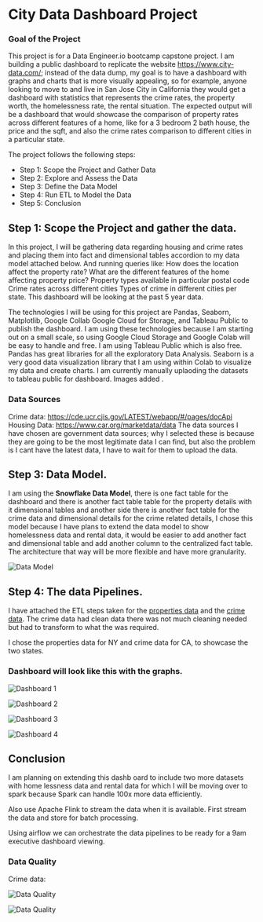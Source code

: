 # City Data Dashboard Project

### Goal of the Project

This project is for a Data Engineer.io bootcamp capstone project. I am building a public dashboard to replicate the website 
https://www.city-data.com/; instead of the data dump, my goal is to have a dashboard with graphs and charts that is 
more visually appealing, so for example, anyone looking to move to and live in San Jose City in California they would get a dashboard with statistics that represents the crime rates, the property worth, the homelessness rate, the rental situation. The expected output will be a dashboard that would showcase the comparison of property rates across different features of a home, like for a 3 bedroom 2 bath house, the price and the sqft, and also the crime rates comparison to different cities in a particular state.

The project follows the following steps:

- Step 1: Scope the Project and Gather Data 
- Step 2: Explore and Assess the Data 
- Step 3: Define the Data Model 
- Step 4: Run ETL to Model the Data 
- Step 5: Conclusion

## Step 1: Scope the Project and gather the data.

In this project, I will be gathering data regarding housing and crime rates and placing them into fact and dimensional tables accordion to my data model attached  below. And running queries like:
How does the location affect the property rate?
What are the different features of the home affecting property price?
Property types available in particular postal code
Crime rates across different cities
Types of crime in different cities per state.
This dashboard will be looking at the past 5 year data. 

The technologies I will be using for this project are Pandas, Seaborn, Matplotlib, Google Collab Google Cloud for Storage, and Tableau Public to publish the dashboard. I am using these technologies because I am starting out on a small scale, so using Google Cloud Storage and Google Colab will be easy to handle and free. I am using Tableau Public which is also free. Pandas has great libraries for all the exploratory Data Analysis. Seaborn is a very good data visualization library that I am using within Colab to visualize my data and create charts. I am currently manually uplaoding the datasets to tableau public for dashboard. Images added .

### Data Sources

Crime data: https://cde.ucr.cjis.gov/LATEST/webapp/#/pages/docApi
Housing Data: https://www.car.org/marketdata/data
The data sources I have chosen are government data sources; why I selected these is because they are going to be the most legitimate data I can find, but also the problem is I cant have the latest data, I have to wait for them to upload the data.

## Step 3: Data Model.

I am using the **Snowflake Data Model**, there is one fact table for the dashboard and there is another fact table table for the property details with it dimensional tables and another side there is another fact table for the crime data and dimensional details for the crime related details, I chose this model because I have plans to extend the data model to show homelessness data and rental data, it would be easier to add another fact and dimensional table and add another column to the centralized fact table. The architecture that way will be more flexible and have more granularity. 

![Data Model](https://github.com/amalphonse/anjumercian-homework/blob/anjumercian_capstone_proecject/data_capstone/images/dashboard_data_model.jpeg)


## Step 4: The data Pipelines.

I have attached the ETL steps taken for the [properties data](propertyDataAnalysis_NY_updated.ipynb) and the [crime data](crime_data_CA.ipynb). The crime data had clean data there was not much cleaning needed but had to transform to what the was required. 

I chose the properties data for NY and crime data for CA, to showcase the two states.

### Dashboard will look like this with the graphs.

![Dashboard 1](https://github.com/amalphonse/anjumercian-homework/blob/anjumercian_capstone_proecject/data_capstone/images/dashboard_1.png)

![Dashboard 2](https://github.com/amalphonse/anjumercian-homework/blob/anjumercian_capstone_proecject/data_capstone/images/dashboard_2.png)

![Dashboard 3](https://github.com/amalphonse/anjumercian-homework/blob/anjumercian_capstone_proecject/data_capstone/images/dashboard_3.png)

![Dashboard 4](https://github.com/amalphonse/anjumercian-homework/blob/anjumercian_capstone_proecject/data_capstone/images/dashboard_4.png)


## Conclusion
I am planning on extending this dashb oard to include two more datasets with home lessness data and rental data for which I will be moving over to spark because Spark can handle 100x more data efficiently. 

Also use Apache Flink to stream the data when it is available. First stream the data and store for batch processing. 

Using airflow we can orchestrate the data pipelines to be ready for a 9am executive dashboard viewing.

### Data Quality

Crime data:

![Data Quality](https://github.com/amalphonse/anjumercian-homework/blob/anjumercian_capstone_proecject/data_capstone/images/crime_data_data_quality_1.png)

![Data Quality](https://github.com/amalphonse/anjumercian-homework/blob/anjumercian_capstone_proecject/data_capstone/images/Crime_data_quality_2.png)

